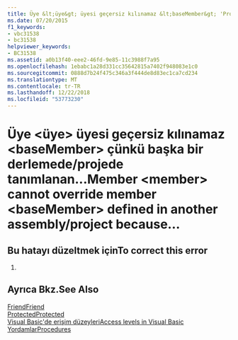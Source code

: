 ```yaml
---
title: Üye &lt;üye&gt; üyesi geçersiz kılınamaz &lt;baseMember&gt; 'Protected Friend' erişim değiştiricisi erişilebilirliği genişlettiğinden, başka bir derleme projede tanımlanan. Bunun yerine 'Protected' kullanın.
ms.date: 07/20/2015
f1_keywords:
- vbc31538
- bc31538
helpviewer_keywords:
- BC31538
ms.assetid: a0b13f40-eee2-46fd-9e85-11c3988f7a95
ms.openlocfilehash: 1ebabc1a28d331cc35642815a7402f948083e1c0
ms.sourcegitcommit: 0888d7b24f475c346a3f444de8d83ec1ca7cd234
ms.translationtype: MT
ms.contentlocale: tr-TR
ms.lasthandoff: 12/22/2018
ms.locfileid: "53773230"
---
```

# <a name="member-ltmembergt-cannot-override-member-ltbasemembergt-defined-in-another-assemblyproject-because"></a><span data-ttu-id="0c21b-103">Üye &lt;üye&gt; üyesi geçersiz kılınamaz &lt;baseMember&gt; çünkü başka bir derlemede/projede tanımlanan...</span><span class="sxs-lookup"><span data-stu-id="0c21b-103">Member &lt;member&gt; cannot override member &lt;baseMember&gt; defined in another assembly/project because…</span></span>
## <a name="to-correct-this-error"></a><span data-ttu-id="0c21b-104">Bu hatayı düzeltmek için</span><span class="sxs-lookup"><span data-stu-id="0c21b-104">To correct this error</span></span>  
  
1.  
  
## <a name="see-also"></a><span data-ttu-id="0c21b-105">Ayrıca Bkz.</span><span class="sxs-lookup"><span data-stu-id="0c21b-105">See Also</span></span>  
 [<span data-ttu-id="0c21b-106">Friend</span><span class="sxs-lookup"><span data-stu-id="0c21b-106">Friend</span></span>](../../visual-basic/language-reference/modifiers/friend.md)  
 [<span data-ttu-id="0c21b-107">Protected</span><span class="sxs-lookup"><span data-stu-id="0c21b-107">Protected</span></span>](../../visual-basic/language-reference/modifiers/protected.md)  
 [<span data-ttu-id="0c21b-108">Visual Basic'de erişim düzeyleri</span><span class="sxs-lookup"><span data-stu-id="0c21b-108">Access levels in Visual Basic</span></span>](../../visual-basic/programming-guide/language-features/declared-elements/access-levels.md)  
 [<span data-ttu-id="0c21b-109">Yordamlar</span><span class="sxs-lookup"><span data-stu-id="0c21b-109">Procedures</span></span>](../../visual-basic/programming-guide/language-features/procedures/index.md)  
 
